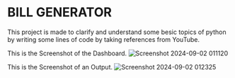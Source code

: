 # BILL GENERATOR
This project is made to clarify and understand some besic topics of python by writing some lines of code by taking references from YouTube.

This is the Screenshot of the Dashboard.
![Screenshot 2024-09-02 011120](https://github.com/user-attachments/assets/53c5a0d5-4399-4703-b1bb-79f96544c3be)

This is the Screenshot of an Output.
![Screenshot 2024-09-02 012325](https://github.com/user-attachments/assets/88247b16-4c00-49b2-a091-3d7f885f7246)

